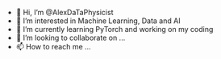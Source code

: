 - 👋 Hi, I’m @AlexDaTaPhysicist
- 👀 I’m interested in Machine Learning, Data and AI
- 🌱 I’m currently learning PyTorch and working on my coding
- 💞️ I’m looking to collaborate on ...
- 📫 How to reach me ...

<!---
AlexDaTaPhysicist/AlexDaTaPhysicist is a ✨ special ✨ repository because its `README.md` (this file) appears on your GitHub profile.
You can click the Preview link to take a look at your changes.
--->
